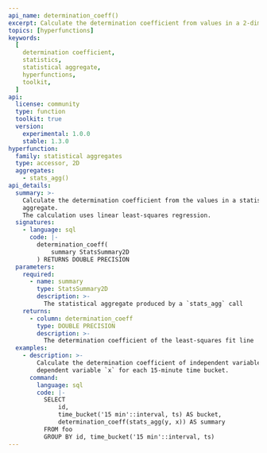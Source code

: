 ```yaml
---
api_name: determination_coeff()
excerpt: Calculate the determination coefficient from values in a 2-dimensional statistical aggregate
topics: [hyperfunctions]
keywords:
  [
    determination coefficient,
    statistics,
    statistical aggregate,
    hyperfunctions,
    toolkit,
  ]
api:
  license: community
  type: function
  toolkit: true
  version:
    experimental: 1.0.0
    stable: 1.3.0
hyperfunction:
  family: statistical aggregates
  type: accessor, 2D
  aggregates:
    - stats_agg()
api_details:
  summary: >-
    Calculate the determination coefficient from the values in a statistical
    aggregate.
    The calculation uses linear least-squares regression.
  signatures:
    - language: sql
      code: |-
        determination_coeff(
            summary StatsSummary2D
        ) RETURNS DOUBLE PRECISION
  parameters:
    required:
      - name: summary
        type: StatsSummary2D
        description: >-
          The statistical aggregate produced by a `stats_agg` call
    returns:
      - column: determination_coeff
        type: DOUBLE PRECISION
        description: >-
          The determination coefficient of the least-squares fit line
  examples:
    - description: >-
        Calculate the determination coefficient of independent variable `y` and
        dependent variable `x` for each 15-minute time bucket.
      command:
        language: sql
        code: |-
          SELECT
              id,
              time_bucket('15 min'::interval, ts) AS bucket,
              determination_coeff(stats_agg(y, x)) AS summary
          FROM foo
          GROUP BY id, time_bucket('15 min'::interval, ts)
---
```


